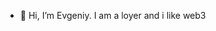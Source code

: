 - 👋 Hi, I’m Evgeniy.
I am a loyer and i like web3

<!---
e86868230/e86868230 is a ✨ special ✨ repository because its `README.md` (this file) appears on your GitHub profile.
You can click the Preview link to take a look at your changes.
--->
